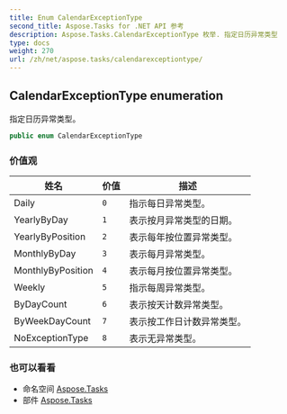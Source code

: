 ```yaml
---
title: Enum CalendarExceptionType
second_title: Aspose.Tasks for .NET API 参考
description: Aspose.Tasks.CalendarExceptionType 枚举. 指定日历异常类型
type: docs
weight: 270
url: /zh/net/aspose.tasks/calendarexceptiontype/
---
```

## CalendarExceptionType enumeration

指定日历异常类型。

```csharp
public enum CalendarExceptionType
```

### 价值观

| 姓名 | 价值 | 描述 |
| --- | --- | --- |
| Daily | `0` | 指示每日异常类型。 |
| YearlyByDay | `1` | 表示按月异常类型的日期。 |
| YearlyByPosition | `2` | 表示每年按位置异常类型。 |
| MonthlyByDay | `3` | 表示每月异常类型。 |
| MonthlyByPosition | `4` | 表示每月按位置异常类型。 |
| Weekly | `5` | 指示每周异常类型。 |
| ByDayCount | `6` | 表示按天计数异常类型。 |
| ByWeekDayCount | `7` | 表示按工作日计数异常类型。 |
| NoExceptionType | `8` | 表示无异常类型。 |

### 也可以看看

* 命名空间 [Aspose.Tasks](../../aspose.tasks/)
* 部件 [Aspose.Tasks](../../)


